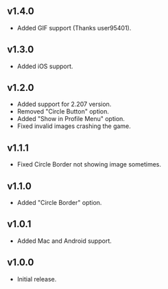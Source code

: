 ## v1.4.0
* Added GIF support (Thanks user95401).

## v1.3.0
* Added iOS support.

## v1.2.0
* Added support for 2.207 version.
* Removed "Circle Button" option.
* Added "Show in Profile Menu" option.
* Fixed invalid images crashing the game.

## v1.1.1
* Fixed Circle Border not showing image sometimes.

## v1.1.0
* Added "Circle Border" option.

## v1.0.1
* Added Mac and Android support.

## v1.0.0
* Initial release.
